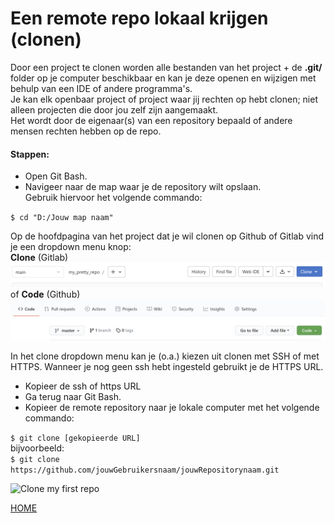 # Een remote repo lokaal krijgen (clonen) 

Door een project te clonen worden alle bestanden van het project + de **.git/** folder op je computer beschikbaar en 
kan je deze openen en wijzigen met behulp van een IDE of andere programma's.   
Je kan elk openbaar project of project waar jij rechten op hebt clonen; niet alleen projecten die door jou zelf zijn aangemaakt.   
Het wordt door de eigenaar(s) van een repository bepaald of andere mensen rechten hebben op de repo.

#### Stappen:
- Open Git Bash.  
- Navigeer naar de map waar je de repository wilt opslaan.   
  Gebruik hiervoor het volgende commando:   
   
`$ cd "D:/Jouw map naam"`

Op de hoofdpagina van het project dat je wil clonen op Github of Gitlab vind je een 
dropdown menu knop:   
**Clone** (Gitlab)   
<img alt="Git areas" src="../images/clone-knop-gitlab.png" width="600" />  
of **Code** (Github)    
<img alt="Git areas" src="../images/clone-knop-github.png" width="600" />  

In het clone dropdown menu kan je (o.a.) kiezen uit clonen met SSH of met HTTPS. Wanneer je nog geen ssh hebt ingesteld 
gebruikt je de HTTPS URL.   

- Kopieer de ssh of https URL      
- Ga terug naar Git Bash.   
- Kopieer de remote repository naar je lokale computer met het volgende commando:   

`$ git clone [gekopieerde URL]`    
bijvoorbeeld:    
`$ git clone https://github.com/jouwGebruikersnaam/jouwRepositorynaam.git`   
   
   
<img alt="Clone my first repo" src="../images/new-repo-clone.png" width="400" />

[HOME](../README.md)